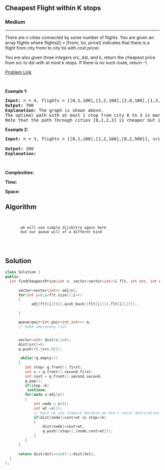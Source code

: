 <h2>Cheapest Flight within K stops</h2>
<h3>Medium</h3><hr>
<div><p>
  
There are n cities connected by some number of flights. You are given an array flights where flights[i] = [fromi, toi, pricei] indicates that there is a flight from city fromi to city toi with cost pricei.

You are also given three integers src, dst, and k, return the cheapest price from src to dst with at most k stops. If there is no such route, return -1.
 
</p>


[Problem Link](https://leetcode.com/problems/cheapest-flights-within-k-stops/description/)

<p>&nbsp;</p>
<p><strong>Example 1:</strong></p>

      
 
<pre><strong>Input:</strong> n = 4, flights = [[0,1,100],[1,2,100],[2,0,100],[1,3,600],[2,3,200]], src = 0, dst = 3, k = 1
<strong>Output:</strong> 700
<strong>Explanation:</strong> The graph is shown above.
The optimal path with at most 1 stop from city 0 to 3 is marked in red and has cost 100 + 600 = 700.
Note that the path through cities [0,1,2,3] is cheaper but is invalid because it uses 2 stops.
</pre>

<p><strong>Example 2:</strong></p>

<pre><strong>Input:</strong> n = 3, flights = [[0,1,100],[1,2,100],[0,2,500]], src = 0, dst = 2, k = 1
     
<strong>Output:</strong> 200
<strong>Explanation:</strong> 
</pre>

<p>&nbsp;</p>
<p><strong>Complexities:</strong></p>
<strong>Time:</strong> 
  
<strong>Space:</strong> 
  <h2> Algorithm </h2>
 <pre>
   
           we will use simple dijikstra again here
           but our queue will of a differnt kind
        
  </pre>
  <h2> Solution </h2>
  
  ``` c++ 
 class Solution {
public:
    int findCheapestPrice(int n, vector<vector<int>>& flt, int src, int dst, int k) {
       
        vector<vector<int>> adj[n];
        for(int i=0;i<flt.size();i++)
        {  
              adj[flt[i][0]].push_back({flt[i][1],flt[i][2]});  
            
        }

        queue<pair<int,pair<int,int>>> q;
        // make adajaceny list


        vector<int> dist(n,1e8);
        dist[src]=0;
        q.push({0,{src,0}});
        
         while(!q.empty())
        {
           int stop= q.front().first;
           int v = q.front().second.first;
           int cost = q.front().second.second;
           q.pop();
           if(stop >k)
            continue;
           for(auto x:adj[v])
           {
               int node = x[0];
               int wt =x[1];
               // here we use stop<=k because we don't count destination as a stop
               if(dist[node]>cost+wt && stop<=k)
               {
                   dist[node]=cost+wt;
                   q.push({stop+1,{node,cost+wt}});
               }
           }
        } 
       
        return dist[dst]==1e8?-1:dist[dst];
    }
};
  ```
</div>
